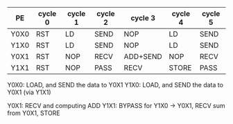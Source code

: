 | PE   | cycle 0 | cycle 1 | cycle 2 | cycle 3  | cycle 4 | cycle 5 |
| ---- | ------- | ------- | ------- | -------- | ------- | ------- |
| Y0X0 | RST     | LD      | SEND    | NOP      | LD      | SEND    |
| Y1X0 | RST     | LD      | SEND    | NOP      | LD      | SEND    |
| Y0X1 | RST     | NOP     | RECV    | ADD+SEND | NOP     | RECV    |
| Y1X1 | RST     | NOP     | PASS    | RECV     | STORE   | PASS    |


Y0X0: LOAD, and SEND the data to Y0X1
Y1X0: LOAD, and SEND the data to Y0X1 (via Y1X1)

Y0X1: RECV and computing ADD
Y1X1: BYPASS for Y1X0 -> Y0X1, RECV sum from Y0X1, STORE